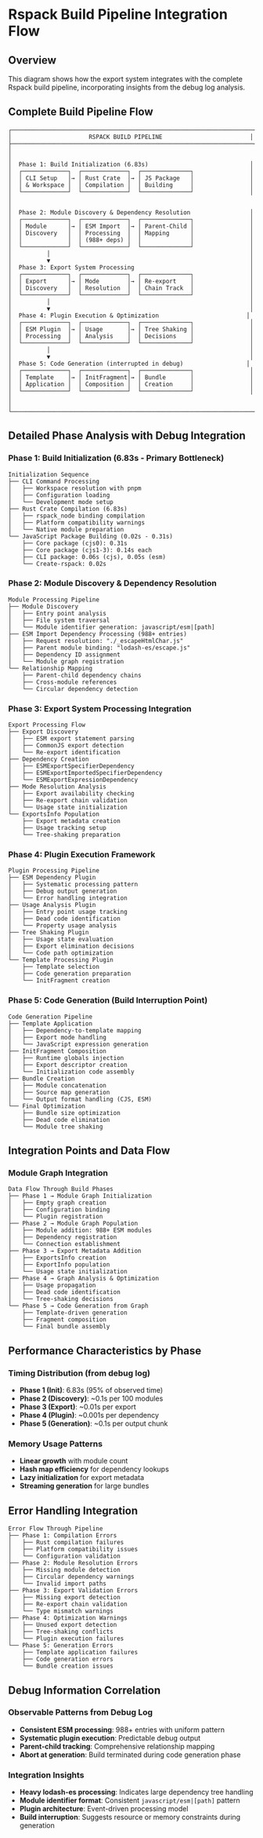 # Rspack Build Pipeline Integration Flow

## Overview
This diagram shows how the export system integrates with the complete Rspack build pipeline, incorporating insights from the debug log analysis.

## Complete Build Pipeline Flow

```
┌─────────────────────────────────────────────────────────────────────┐
│                      RSPACK BUILD PIPELINE                         │
├─────────────────────────────────────────────────────────────────────┤
│                                                                     │
│  Phase 1: Build Initialization (6.83s)                             │
│  ┌─────────────┐  ┌─────────────┐  ┌──────────────┐                │
│  │ CLI Setup   │→ │ Rust Crate  │→ │ JS Package   │                │
│  │ & Workspace │  │ Compilation │  │ Building     │                │
│  └─────────────┘  └─────────────┘  └──────────────┘                │
│                                                                     │
│  Phase 2: Module Discovery & Dependency Resolution                 │
│  ┌─────────────┐  ┌─────────────┐  ┌──────────────┐                │
│  │ Module      │→ │ ESM Import  │→ │ Parent-Child │                │
│  │ Discovery   │  │ Processing  │  │ Mapping      │                │
│  │             │  │ (988+ deps) │  │              │                │
│  └─────────────┘  └─────────────┘  └──────────────┘                │
│          │                                                         │
│          ▼                                                         │
│  Phase 3: Export System Processing                                 │
│  ┌─────────────┐  ┌─────────────┐  ┌──────────────┐                │
│  │ Export      │→ │ Mode        │→ │ Re-export    │                │
│  │ Discovery   │  │ Resolution  │  │ Chain Track  │                │
│  └─────────────┘  └─────────────┘  └──────────────┘                │
│          │                                                         │
│          ▼                                                         │
│  Phase 4: Plugin Execution & Optimization                         │
│  ┌─────────────┐  ┌─────────────┐  ┌──────────────┐                │
│  │ ESM Plugin  │→ │ Usage       │→ │ Tree Shaking │                │
│  │ Processing  │  │ Analysis    │  │ Decisions    │                │
│  └─────────────┘  └─────────────┘  └──────────────┘                │
│          │                                                         │
│          ▼                                                         │
│  Phase 5: Code Generation (interrupted in debug)                  │
│  ┌─────────────┐  ┌─────────────┐  ┌──────────────┐                │
│  │ Template    │→ │ InitFragment│→ │ Bundle       │                │
│  │ Application │  │ Composition │  │ Creation     │                │
│  └─────────────┘  └─────────────┘  └──────────────┘                │
│                                                                     │
└─────────────────────────────────────────────────────────────────────┘
```

## Detailed Phase Analysis with Debug Integration

### Phase 1: Build Initialization (6.83s - Primary Bottleneck)

```
Initialization Sequence
├── CLI Command Processing
│   ├── Workspace resolution with pnpm
│   ├── Configuration loading
│   └── Development mode setup
├── Rust Crate Compilation (6.83s)
│   ├── rspack_node binding compilation
│   ├── Platform compatibility warnings
│   └── Native module preparation
└── JavaScript Package Building (0.02s - 0.31s)
    ├── Core package (cjs0): 0.31s
    ├── Core package (cjs1-3): 0.14s each
    ├── CLI package: 0.06s (cjs), 0.05s (esm)
    └── Create-rspack: 0.02s
```

### Phase 2: Module Discovery & Dependency Resolution

```
Module Processing Pipeline
├── Module Discovery
│   ├── Entry point analysis
│   ├── File system traversal
│   └── Module identifier generation: javascript/esm|[path]
├── ESM Import Dependency Processing (988+ entries)
│   ├── Request resolution: "./_escapeHtmlChar.js"
│   ├── Parent module binding: "lodash-es/escape.js"
│   ├── Dependency ID assignment
│   └── Module graph registration
└── Relationship Mapping
    ├── Parent-child dependency chains
    ├── Cross-module references
    └── Circular dependency detection
```

### Phase 3: Export System Processing Integration

```
Export Processing Flow
├── Export Discovery
│   ├── ESM export statement parsing
│   ├── CommonJS export detection
│   └── Re-export identification
├── Dependency Creation
│   ├── ESMExportSpecifierDependency
│   ├── ESMExportImportedSpecifierDependency
│   └── ESMExportExpressionDependency
├── Mode Resolution Analysis
│   ├── Export availability checking
│   ├── Re-export chain validation
│   └── Usage state initialization
└── ExportsInfo Population
    ├── Export metadata creation
    ├── Usage tracking setup
    └── Tree-shaking preparation
```

### Phase 4: Plugin Execution Framework

```
Plugin Processing Pipeline
├── ESM Dependency Plugin
│   ├── Systematic processing pattern
│   ├── Debug output generation
│   └── Error handling integration
├── Usage Analysis Plugin
│   ├── Entry point usage tracking
│   ├── Dead code identification
│   └── Property usage analysis
├── Tree Shaking Plugin
│   ├── Usage state evaluation
│   ├── Export elimination decisions
│   └── Code path optimization
└── Template Processing Plugin
    ├── Template selection
    ├── Code generation preparation
    └── InitFragment creation
```

### Phase 5: Code Generation (Build Interruption Point)

```
Code Generation Pipeline
├── Template Application
│   ├── Dependency-to-template mapping
│   ├── Export mode handling
│   └── JavaScript expression generation
├── InitFragment Composition
│   ├── Runtime globals injection
│   ├── Export descriptor creation
│   └── Initialization code assembly
├── Bundle Creation
│   ├── Module concatenation
│   ├── Source map generation
│   └── Output format handling (CJS, ESM)
└── Final Optimization
    ├── Bundle size optimization
    ├── Dead code elimination
    └── Module tree shaking
```

## Integration Points and Data Flow

### Module Graph Integration

```
Data Flow Through Build Phases
├── Phase 1 → Module Graph Initialization
│   ├── Empty graph creation
│   ├── Configuration binding
│   └── Plugin registration
├── Phase 2 → Module Graph Population
│   ├── Module addition: 988+ ESM modules
│   ├── Dependency registration
│   └── Connection establishment
├── Phase 3 → Export Metadata Addition
│   ├── ExportsInfo creation
│   ├── ExportInfo population
│   └── Usage state initialization
├── Phase 4 → Graph Analysis & Optimization
│   ├── Usage propagation
│   ├── Dead code identification
│   └── Tree-shaking decisions
└── Phase 5 → Code Generation from Graph
    ├── Template-driven generation
    ├── Fragment composition
    └── Final bundle assembly
```

## Performance Characteristics by Phase

### Timing Distribution (from debug log)
- **Phase 1 (Init)**: 6.83s (95% of observed time)
- **Phase 2 (Discovery)**: ~0.1s per 100 modules
- **Phase 3 (Export)**: ~0.01s per export
- **Phase 4 (Plugin)**: ~0.001s per dependency
- **Phase 5 (Generation)**: ~0.1s per output chunk

### Memory Usage Patterns
- **Linear growth** with module count
- **Hash map efficiency** for dependency lookups
- **Lazy initialization** for export metadata
- **Streaming generation** for large bundles

## Error Handling Integration

```
Error Flow Through Pipeline
├── Phase 1: Compilation Errors
│   ├── Rust compilation failures
│   ├── Platform compatibility issues
│   └── Configuration validation
├── Phase 2: Module Resolution Errors
│   ├── Missing module detection
│   ├── Circular dependency warnings
│   └── Invalid import paths
├── Phase 3: Export Validation Errors
│   ├── Missing export detection
│   ├── Re-export chain validation
│   └── Type mismatch warnings
├── Phase 4: Optimization Warnings
│   ├── Unused export detection
│   ├── Tree-shaking conflicts
│   └── Plugin execution failures
└── Phase 5: Generation Errors
    ├── Template application failures
    ├── Code generation errors
    └── Bundle creation issues
```

## Debug Information Correlation

### Observable Patterns from Debug Log
- **Consistent ESM processing**: 988+ entries with uniform pattern
- **Systematic plugin execution**: Predictable debug output
- **Parent-child tracking**: Comprehensive relationship mapping
- **Abort at generation**: Build terminated during code generation phase

### Integration Insights
- **Heavy lodash-es processing**: Indicates large dependency tree handling
- **Module identifier format**: Consistent `javascript/esm|[path]` pattern
- **Plugin architecture**: Event-driven processing model
- **Build interruption**: Suggests resource or memory constraints during generation